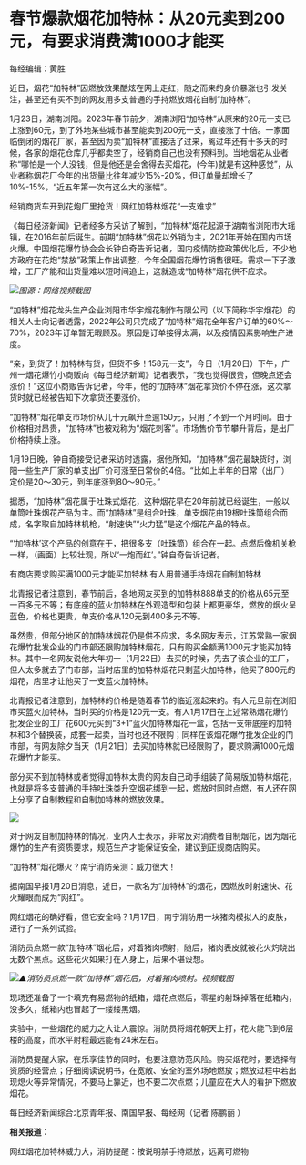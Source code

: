 # 春节爆款烟花加特林：从20元卖到200元，有要求消费满1000才能买

每经编辑：黄胜

近日，烟花“加特林”因燃放效果酷炫在网上走红，随之而来的身价暴涨也引发关注，甚至还有买不到的网友用多支普通的手持燃放烟花自制“加特林”。

1月23日，湖南浏阳。2023年春节前夕，湖南浏阳“加特林”从原来的20元一支已上涨到60元，到了外地某些城市甚至能卖到200元一支，直接涨了十倍。一家面临倒闭的烟花厂家，甚至因为卖“加特林”直接活了过来，离过年还有十多天的时候，各家的烟花仓库几乎都卖空了，经销商自己也没有预料到。当地烟花从业者称“哪怕是一个人没钱，但是他还是会舍得去买烟花，(今年)就是有这种感觉”，从业者称烟花厂今年的出货量比往年减少15%-20%，但订单量却增长了10%-15%，“近五年第一次有这么大的涨幅”。

经销商货车开到花炮厂里抢货！网红加特林烟花“一支难求”

《每日经济新闻》记者经多方采访了解到，“加特林”烟花起源于湖南省浏阳市大瑶镇，在2016年前后诞生。前期“加特林”烟花以外销为主，2021年开始在国内市场火爆。中国烟花爆竹协会会长钟自奇告诉记者，国内疫情防控政策优化后，不少地方政府在花炮“禁放”政策上作出调整，今年全国烟花爆竹销售很旺。需求一下子激增，工厂产能和出货量难以短时间追上，这就造成“加特林”烟花供不应求。

![](https://inews.gtimg.com/newsapp_bt/0/15626432588/1000)_图源：网络视频截图_

“加特林”烟花龙头生产企业浏阳市华宇烟花制作有限公司（以下简称华宇烟花）的相关人士向记者透露，2022年公司只完成了“加特林”烟花全年客户订单的60%～70%，2023年订单暂无暇顾及。原因是订单接得太满，以及疫情因素影响生产进度。

“亲，到货了！加特林有货，但货不多！158元一支”，今日（1月20日）下午，广州一烟花爆竹小商贩向《每日经济新闻》记者表示，“我也觉得很贵，但晚点还会涨价！”这位小商贩告诉记者，今年，他的“加特林”烟花拿货价不停在涨，这次拿货时就已经被告知下次拿货还要涨价。

“加特林”烟花单支市场价从几十元飙升至逾150元，只用了不到一个月时间。由于价格相对昂贵，“加特林”也被戏称为“烟花刺客”。市场售价节节攀升背后，是出厂价格持续上涨。

1月19日晚，钟自奇接受记者采访时透露，据他所知，“加特林”烟花最缺货时，浏阳一些生产厂家的单支出厂价可涨至日常价的4倍。“比如上半年的日常（出厂）定价是20～30元，到年底涨到80～90元。”

据悉，“加特林”烟花属于吐珠式烟花，这种烟花早在20年前就已经诞生，一般以单筒吐珠烟花产品为主。而“加特林”是组合吐珠，单支烟花由19根吐珠筒组合而成，名字取自加特林机枪，“射速快”“火力猛”是这个烟花产品的特点。

“‘加特林’这个产品的创意在于，把很多支（吐珠筒）组合在一起。点燃后像机关枪一样，（画面）比较壮观，所以‘一炮而红’。”钟自奇告诉记者。

有商店要求购买满1000元才能买加特林 有人用普通手持烟花自制加特林

北青报记者注意到，春节前后，各地网友买到的加特林888单支的价格从65元至一百多元不等；有底座的蓝火加特林在外观造型和包装上都更豪华，燃放的烟火呈蓝色，价格也更贵，单支价格从120元到400多元不等。

虽然贵，但部分地区的加特林烟花仍是供不应求，多名网友表示，江苏常熟一家烟花爆竹批发企业的门市部还限购加特林烟花，只有购买金额满1000元才能买加特林。其中一名网友说他大年初一（1月22日）去买的时候，先去了该企业的工厂，但人太多就去了门市部，当时店里的加特林烟花只剩蓝火加特林，他买了800元的烟花，店里才让他买了一支蓝火加特林。

北青报记者注意到，加特林的价格是随着春节的临近涨起来的。有人元旦前在浏阳市买蓝火加特林，当时买的价格是120元一支。有人1月17日在上述常熟烟花爆竹批发企业的工厂花600元买到“3+1”蓝火加特林烟花一盒，包括一支带底座的加特林和3个替换装，成套一起卖，当时也还不限购；同样在该烟花爆竹批发企业的门市部，有网友除夕当天（1月21日）去买加特林就已经限购了，要求购满1000元烟花爆竹才能买。

部分买不到加特林或者觉得加特林太贵的网友自己动手组装了简易版加特林烟花，也就是将多支普通的手持吐珠类升空烟花绑到一起，燃放时同时点燃，有人还在网上分享了自制教程和自制加特林的燃放效果。

![](https://inews.gtimg.com/newsapp_bt/0/15626432593/1000)

对于网友自制加特林的情况，业内人士表示，非常反对消费者自制烟花，因为烟花爆竹的生产有资质要求，规范生产才能保证安全，建议到正规商店购买。

“加特林”烟花爆火？南宁消防亲测：威力很大！

据南国早报1月20日消息，近日，一款名为“加特林”的烟花，因燃放时射速快、花火耀眼而成为“网红”。

网红烟花的确好看，但它安全吗？1月17日，南宁消防用一块猪肉模拟人的皮肤，进行了一系列试验。

消防员点燃一款“加特林”烟花后，对着猪肉喷射，随后，猪肉表皮就被花火灼烧出无数个黑点。这些花火如果打在人身上，后果不堪设想。

![](https://inews.gtimg.com/news_bt/OfjiBgPvljKALF9Dv6lXQpKUaO_JTSqRbt3LhnfT9HB3AAA/1000)_▲消防员点燃一款“加特林”烟花后，对着猪肉喷射。视频截图_

现场还准备了一个填充有易燃物的纸箱，烟花点燃后，零星的射珠掉落在纸箱内，没多久，纸箱内也冒起了一缕缕黑烟。

实验中，一些烟花的威力之大让人震惊。消防员将烟花朝天上打，花火能飞到6层楼的高度，而水平射程最远能有24米左右。

消防员提醒大家，在乐享佳节的同时，也要注意防范风险。购买烟花时，要选择有资质的经营点；仔细阅读说明书，在宽敞、安全的室外场地燃放；燃放过程中若出现熄火等异常情况，不要马上靠近，也不要二次点燃；儿童应在大人的看护下燃放烟花。

每日经济新闻综合北京青年报、南国早报、每经网（记者 陈鹏丽 ）

**相关报道：**

网红烟花加特林威力大，消防提醒：按说明禁手持燃放，远离可燃物

